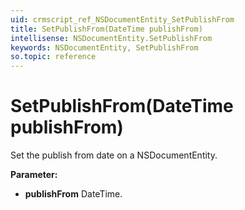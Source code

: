 ```yaml
---
uid: crmscript_ref_NSDocumentEntity_SetPublishFrom
title: SetPublishFrom(DateTime publishFrom)
intellisense: NSDocumentEntity.SetPublishFrom
keywords: NSDocumentEntity, SetPublishFrom
so.topic: reference
---
```


# SetPublishFrom(DateTime publishFrom)

Set the publish from date on a NSDocumentEntity.

**Parameter:** 
 - **publishFrom** DateTime.

